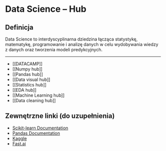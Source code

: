 
# Data Science – Hub

## Definicja
Data Science to interdyscyplinarna dziedzina łącząca statystykę, matematykę, programowanie i analizę danych w celu wydobywania wiedzy z danych oraz tworzenia modeli predykcyjnych.

---

- [[DATACAMP]]
- [[Numpy hub]]
- [[Pandas hub]]
- [[Data visual hub]]
- [[Statistics hub]]
- [[EDA hub]]
- [[Machine Learning hub]]
- [[Data cleaning hub]]


## Zewnętrzne linki (do uzupełnienia)
- [Scikit-learn Documentation](https://scikit-learn.org/stable/)  
- [Pandas Documentation](https://pandas.pydata.org/docs/)  
- [Kaggle](https://www.kaggle.com/)  
- [Fast.ai](https://www.fast.ai/)  
